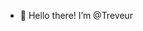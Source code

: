- 👋 Hello there! I’m @Treveur


<!---
Treveur/Treveur is a ✨ special ✨ repository because its `README.md` (this file) appears on your GitHub profile.
You can click the Preview link to take a look at your changes.
--->
